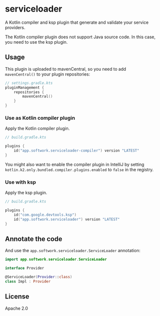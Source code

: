 # serviceloader

A Kotlin compiler and ksp plugin that generate and validate your service providers.

The Kotlin compiler plugin does not support Java source code. In this case, you need to use the ksp plugin.

## Usage

This plugin is uploaded to mavenCentral, so you need to add `mavenCentral()` to your plugin repositories:

```kotlin
// settings.gradle.kts
pluginManagement {
    repositories {
        mavenCentral()
    }
}
```

### Use as Kotlin compiler plugin

Apply the Kotlin compiler plugin.

```kotlin
// build.gradle.kts

plugins {
    id("app.softwork.serviceloader-compiler") version "LATEST"
}
```

You might also want to enable the compiler plugin in IntelliJ by setting `kotlin.k2.only.bundled.compiler.plugins.enabled` to `false` in the registry.

### Use with ksp

Apply the ksp plugin.

```kotlin
// build.gradle.kts

plugins {
    id("com.google.devtools.ksp")
    id("app.softwork.serviceloader") version "LATEST"
}
```

## Annotate the code

And use the `app.softwork.serviceloader.ServiceLoader` annotation:

```kotlin
import app.softwork.serviceloader.ServiceLoader

interface Provider

@ServiceLoader(Provider::class)
class Impl : Provider
```

## License

Apache 2.0
